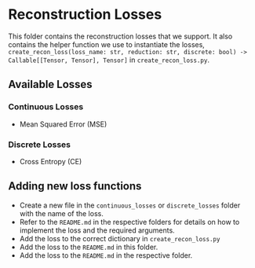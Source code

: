 # Reconstruction Losses
This folder contains the reconstruction losses that we support. It also contains the helper function we use to instantiate the losses, `create_recon_loss(loss_name: str, reduction: str, discrete: bool) -> Callable[[Tensor, Tensor], Tensor]` in `create_recon_loss.py`.

## Available Losses
### Continuous Losses
- Mean Squared Error (MSE)

### Discrete Losses
- Cross Entropy (CE)

## Adding new loss functions
- Create a new file in the `continuous_losses` or `discrete_losses` folder with the name of the loss.
- Refer to the `README.md` in the respective folders for details on how to implement the loss and the required arguments.
- Add the loss to the correct dictionary in `create_recon_loss.py`
- Add the loss to the `README.md` in this folder.
- Add the loss to the `README.md` in the respective folder.